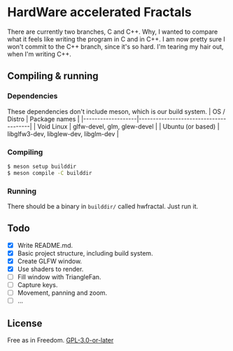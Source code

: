 # HardWare accelerated Fractals
There are currently two branches, C and C++. Why, I wanted to compare what it
feels like writing the program in C and in C++. I am now pretty sure I won't
commit to the C++ branch, since it's so hard. I'm tearing my hair out, when
I'm writing C++.

## Compiling & running
### Dependencies
These dependencies don't include meson, which is our build system.
| OS / Distro       | Package names                         |
|-------------------|---------------------------------------|
| Void Linux        | glfw-devel, glm, glew-devel           |
| Ubuntu (or based) | libglfw3-dev, libglew-dev, libglm-dev |
### Compiling
```sh
$ meson setup builddir
$ meson compile -C builddir
```
### Running
There should be a binary in `builddir/` called hwfractal. Just run it.

## Todo
- [X] Write README.md.
- [X] Basic project structure, including build system.
- [X] Create GLFW window.
- [X] Use shaders to render.
- [ ] Fill window with TriangleFan.
- [ ] Capture keys.
- [ ] Movement, panning and zoom.
- [ ] ...

## License
Free as in Freedom.
[GPL-3.0-or-later](./LICENSE)

